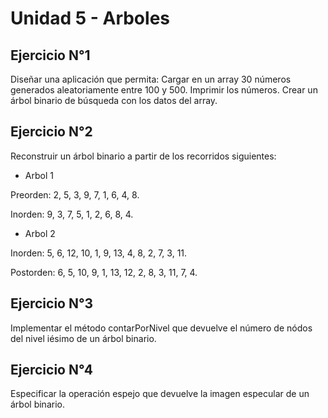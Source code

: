 # Unidad 5 - Arboles

## Ejercicio N°1

Diseñar una aplicación que permita: Cargar en un array 30 números generados
aleatoriamente entre 100 y 500. Imprimir los números. Crear un árbol binario
de búsqueda con los datos del array.

## Ejercicio N°2

Reconstruir un árbol binario a partir de los recorridos siguientes:

* Arbol 1

Preorden: 2, 5, 3, 9, 7, 1, 6, 4, 8.

Inorden: 9, 3, 7, 5, 1, 2, 6, 8, 4.

* Arbol 2

Inorden: 5, 6, 12, 10, 1, 9, 13, 4, 8, 2, 7, 3, 11.

Postorden: 6, 5, 10, 9, 1, 13, 12, 2, 8, 3, 11, 7, 4.


## Ejercicio N°3

Implementar el método contarPorNivel que devuelve el número de nódos del
nivel iésimo de un árbol binario.

## Ejercicio N°4

Especificar la operación espejo que devuelve la imagen especular de un árbol
binario.
